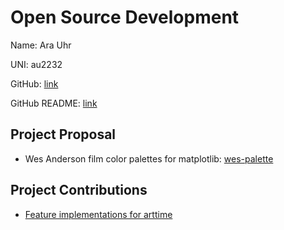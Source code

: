 # Open Source Development

Name: Ara Uhr

UNI: au2232

GitHub: [link](https://github.com/au2232)

GitHub README: [link](https://github.com/au2232/au2232/blob/main/README.md)

## Project Proposal

- Wes Anderson film color palettes for matplotlib: [wes-palette](https://github.com/au2232/wes-palette)

## Project Contributions

- [Feature implementations for arttime](https://github.com/poetaman/arttime)
